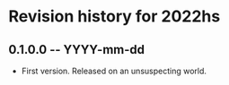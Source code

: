 # Revision history for 2022hs

## 0.1.0.0 -- YYYY-mm-dd

* First version. Released on an unsuspecting world.
